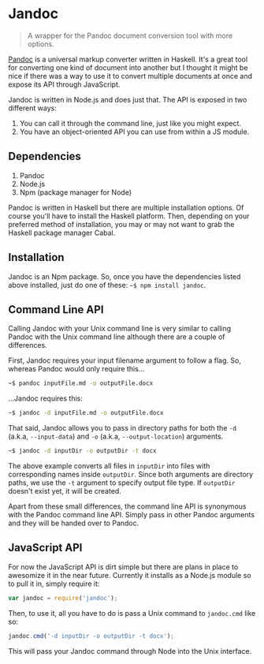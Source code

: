 Jandoc
======

>A wrapper for the Pandoc document conversion tool with more options.

[Pandoc](https://github.com/jgm/pandoc) is a universal markup converter written
in Haskell.  It's a great tool for converting one kind of document into another
but I thought it might be nice if there was a way to use it to convert multiple
documents at once and expose its API through JavaScript.

Jandoc is written in Node.js and does just that.  The API is exposed in
two different ways:

1. You can call it through the command line, just like you might expect.
2. You have an object-oriented API you can use from within a JS module.

Dependencies
------------

1. Pandoc
2. Node.js
3. Npm (package manager for Node)

Pandoc is written in Haskell but there are multiple installation options. Of
course you'll have to install the Haskell platform.  Then, depending on your
preferred method of installation, you may or may not want to grab the
Haskell package manager Cabal.

Installation
------------

Jandoc is an Npm package.  So, once you have the dependencies listed above
installed, just do one of these: `~$ npm install jandoc`.

Command Line API
----------------

Calling Jandoc with your Unix command line is very similar to calling Pandoc with
the Unix command line although there are a couple of differences.

First, Jandoc requires your input filename argument to follow a flag.  So, whereas
Pandoc would only require this...

```bash
~$ pandoc inputFile.md -o outputFile.docx
```

...Jandoc requires this:

```bash
~$ jandoc -d inputFile.md -o outputFile.docx
```

That said, Jandoc allows you to pass in directory paths for both the `-d` (a.k.a, `--input-data`)
and `-o` (a.k.a, `--output-location`) arguments.

```bash
~$ jandoc -d inputDir -o outputDir -t docx
```

The above example converts all files in `inputDir` into files with corresponding names inside
`outputDir`.  Since both arguments are directory paths, we use the `-t` argument to specify
output file type.  If `outputDir` doesn't exist yet, it will be created.

Apart from these small differences, the command line API is synonymous with the Pandoc
command line API.  Simply pass in other Pandoc arguments and they will be handed over to Pandoc.

JavaScript API
--------------

For now the JavaScript API is dirt simple but there are plans in place to awesomize it
in the near future.  Currently it installs as a Node.js module so to pull it in, simply
require it:

```javascript
var jandoc = require('jandoc');
```

Then, to use it, all you have to do is pass a Unix command to `jandoc.cmd` like so:

```javascript
jandoc.cmd('-d inputDir -o outputDir -t docx');
```

This will pass your Jandoc command through Node into the Unix interface.
